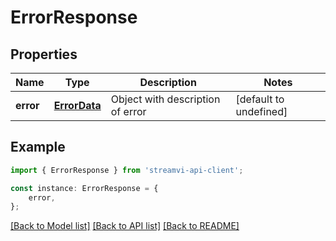 # ErrorResponse


## Properties

Name | Type | Description | Notes
------------ | ------------- | ------------- | -------------
**error** | [**ErrorData**](ErrorData.md) | Object with description of error | [default to undefined]

## Example

```typescript
import { ErrorResponse } from 'streamvi-api-client';

const instance: ErrorResponse = {
    error,
};
```

[[Back to Model list]](../README.md#documentation-for-models) [[Back to API list]](../README.md#documentation-for-api-endpoints) [[Back to README]](../README.md)
